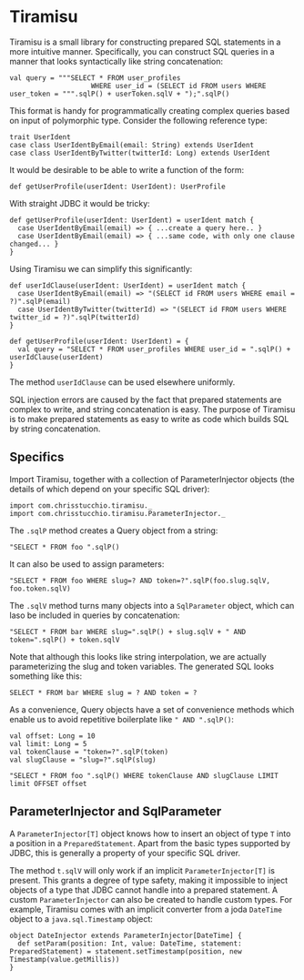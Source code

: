 # Tiramisu

Tiramisu is a small library for constructing prepared SQL statements in a more intuitive manner. Specifically, you can construct SQL queries in a manner that looks syntactically like string concatenation:

    val query = """SELECT * FROM user_profiles
                        WHERE user_id = (SELECT id FROM users WHERE user_token = """.sqlP() + userToken.sqlV + ");".sqlP()

This format is handy for programmatically creating complex queries based on input of polymorphic type. Consider the following reference type:

    trait UserIdent
    case class UserIdentByEmail(email: String) extends UserIdent
    case class UserIdentByTwitter(twitterId: Long) extends UserIdent

It would be desirable to be able to write a function of the form:

    def getUserProfile(userIdent: UserIdent): UserProfile

With straight JDBC it would be tricky:

    def getUserProfile(userIdent: UserIdent) = userIdent match {
      case UserIdentByEmail(email) => { ...create a query here.. }
      case UserIdentByEmail(email) => { ...same code, with only one clause changed... }
    }

Using Tiramisu we can simplify this significantly:

    def userIdClause(userIdent: UserIdent) = userIdent match {
      case UserIdentByEmail(email) => "(SELECT id FROM users WHERE email = ?)".sqlP(email)
      case UserIdentByTwitter(twitterId) => "(SELECT id FROM users WHERE twitter_id = ?)".sqlP(twitterId)
    }

    def getUserProfile(userIdent: UserIdent) = {
      val query = "SELECT * FROM user_profiles WHERE user_id = ".sqlP() + userIdClause(userIdent)
    }

The method `userIdClause` can be used elsewhere uniformly.

SQL injection errors are caused by the fact that prepared statements are complex to write, and string concatenation is easy. The purpose of Tiramisu is to make prepared statements as easy to write as code which builds SQL by string concatenation.

## Specifics

Import Tiramisu, together with a collection of ParameterInjector objects (the details of which depend on your specific SQL driver):

    import com.chrisstucchio.tiramisu._
    import com.chrisstucchio.tiramisu.ParameterInjector._

The `.sqlP` method creates a Query object from a string:

    "SELECT * FROM foo ".sqlP()

It can also be used to assign parameters:

    "SELECT * FROM foo WHERE slug=? AND token=?".sqlP(foo.slug.sqlV, foo.token.sqlV)

The `.sqlV` method turns many objects into a `SqlParameter` object, which can laso be included in queries by concatenation:

    "SELECT * FROM bar WHERE slug=".sqlP() + slug.sqlV + " AND token=".sqlP() + token.sqlV

Note that although this looks like string interpolation, we are actually parameterizing the slug and token variables. The generated SQL looks something like this:

    SELECT * FROM bar WHERE slug = ? AND token = ?

As a convenience, Query objects have a set of convenience methods which enable us to avoid repetitive boilerplate like `" AND ".sqlP()`:

    val offset: Long = 10
    val limit: Long = 5
    val tokenClause = "token=?".sqlP(token)
    val slugClause = "slug=?".sqlP(slug)

    "SELECT * FROM foo ".sqlP() WHERE tokenClause AND slugClause LIMIT limit OFFSET offset

## ParameterInjector and SqlParameter

A `ParameterInjector[T]` object knows how to insert an object of type `T` into a position in a `PreparedStatement`. Apart from the basic types supported by JDBC, this is generally a property of your specific SQL driver.

The method `t.sqlV` will only work if an implicit `ParameterInjector[T]` is present. This grants a degree of type safety, making it impossible to inject objects of a type that JDBC cannot handle into a prepared statement. A custom `ParameterInjector` can also be created to handle custom types. For example, Tiramisu comes with an implicit converter from a joda `DateTime` object to a `java.sql.Timestamp` object:

    object DateInjector extends ParameterInjector[DateTime] {
      def setParam(position: Int, value: DateTime, statement: PreparedStatement) = statement.setTimestamp(position, new Timestamp(value.getMillis))
    }
